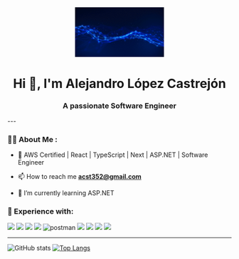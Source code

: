 <div id="header" align="center">
    <img src="https://github.com/acst352/acst352/blob/main/giphy.gif" width="200" />
    <h1 align="center">Hi 👋, I'm Alejandro López Castrejón</h1>
    <h3 align="center">A passionate Software Engineer</h3>
</div>
---

### 👨‍💻 About Me :

- 📝 AWS Certified | React | TypeScript | Next | ASP.NET | Software Engineer

- 📫 How to reach me **acst352@gmail.com**

- 🌱 I’m currently learning ASP.NET

<div align="left">
    <h3>🔨 Experience with:</h3>
    <div>
    <img src="https://img.icons8.com/color/48/000000/react-native.png"/>
    <img src="https://img.icons8.com/color/48/000000/javascript.png"/>
    <img src="https://img.icons8.com/color/48/000000/html-5.png"/>
    <img src="https://img.icons8.com/?size=48&id=54087&format=png"/>
    <img src="https://www.vectorlogo.zone/logos/getpostman/getpostman-icon.svg" alt="postman" width="45" height="45"/>
    <img src="https://img.icons8.com/color/48/000000/git.png"/>
    <img src="https://img.icons8.com/color/48/000000/figma--v1.png"/>
    <img src="https://img.icons8.com/color/48/000000/ubuntu--v1.png"/>
    <img src="https://img.icons8.com/?size=48&id=74402&format=png"/>
    </div>
</div>

---

![GitHub stats](https://github-readme-stats.vercel.app/api?username=acst352&show_icons=true&theme=transparent)
[![Top Langs](https://github-readme-stats.vercel.app/api/top-langs/?username=acst352&layout=compact&theme=transparent)](https://github.com/anuraghazra/github-readme-stats)
